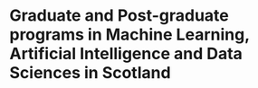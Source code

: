 # Graduate and Post-graduate programs in Machine Learning, Artificial Intelligence and Data Sciences in Scotland
